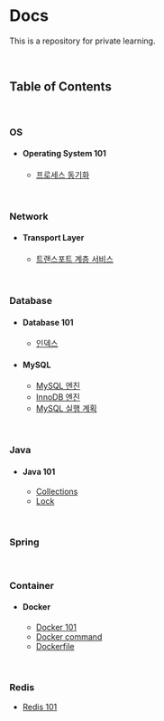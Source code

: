 # Docs

This is a repository for private learning.

<br>

## Table of Contents

<br>

### OS

- #### Operating System 101
  - [프로세스 동기화](./os/os%20101/00_process_synchronization.md)

<br>

### Network

- #### Transport Layer
  - [트랜스포트 계층 서비스](./network/transport/00_transport_service.md)

<br>

### Database

- #### Database 101
  - [인덱스](./database/database%20101/00_index.md)

- #### MySQL
  - [MySQL 엔진](./database/mysql/00_MySQL%20엔진%20아키텍처.md)
  - [InnoDB 엔진](./database/mysql/01_InnoDB%20스토리지%20엔진%20아키텍처.md)
  - [MySQL 실행 계획](./database/mysql/02_MySQL%20실행%20계획.md)

<br>

### Java

- #### Java 101
  - [Collections](./java/java%20101/00_collections.md)
  - [Lock](./java/java%20101/01_lock.md)

<br>

### Spring

<br>

### Container

- #### Docker

  - [Docker 101](container/00_docker%20101.md)
  - [Docker command](container/01_docker%20command.md)
  - [Dockerfile](container/docker/02_dockerfile.md)

<br>

### Redis

- [Redis 101](./redis/00_redis_101.md)